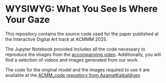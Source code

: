 # WYSIWYG: What You See Is Where Your Gaze
This repository contains the source code used for the paper published at the Interactive Digital Art track at ACMMM 2025.

The Jupyter Notebook provided includes all the code necessary to reproduce the images from the [accompanying video](https://youtu.be/o_7fUSNWxgM). Additionally, you will find a selection of videos and images generated from our work.

The code for the original model and the images required to use it are available at the [ACMM_code repository from AzamatKaibaldiyev](https://github.com/AzamatKaibaldiyev/ACMM_code).
